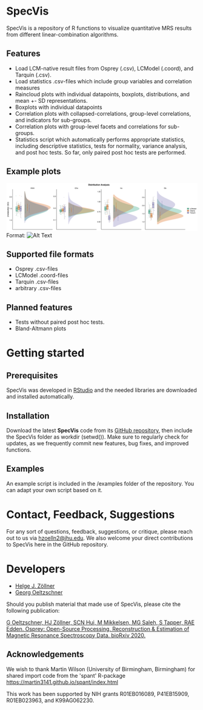 # SpecVis
SpecVis is a repository of R functions to visualize quantitative MRS results from different linear-combination algorithms.

## Features
- Load LCM-native result files from Osprey (.csv), LCModel (.coord), and Tarquin (.csv).
- Load statistics .csv-files which include group variables and correlation measures
- Raincloud plots with individual datapoints, boxplots, distributions, and mean +- SD representations.
- Boxplots with individual datapoints
- Correlation plots with collapsed-correlations, group-level correlations, and indicators for sub-groups.
- Correlation plots with group-level facets and correlations for sub-groups.
- Statistics script which automatically performs appropriate statistics, including descriptive statistics, tests for normality, variance analysis, and post hoc tests. So far, only paired post hoc tests are performed.

## Example plots

![Raincloud](/examples/RaincloudByLCMwithLimits4colums.tif)
Format: ![Alt Text](url)

## Supported file formats
- Osprey .csv-files
- LCModel .coord-files
- Tarquin .csv-files
- arbitrary .csv-files

## Planned features
- Tests without paired post hoc tests.
- Bland-Altmann plots


# Getting started

## Prerequisites

SpecVis was developed in [RStudio](https://rstudio.com/) and
the needed libraries are downloaded and installed automatically.

## Installation

Download the latest **SpecVis** code from its [GitHub
repository](https://github.com/hezoe100/SpecVis), then include the SpecVis folder as
workdir (setwd()). Make sure to regularly check for updates, as we frequently commit new features, bug fixes, and improved
functions.

## Examples

An example script is included in the /examples folder of the repository. You can adapt your own script based on it.

# Contact, Feedback, Suggestions

For any sort of questions, feedback, suggestions, or critique, please reach out to us via hzoelln2@jhu.edu. We also welcome your direct contributions to SpecVis here in the GitHub repository.

# Developers

- [Helge J. Zöllner](mailto:hzoelln2@jhu.edu)
- [Georg Oeltzschner](mailto:goeltzs1@jhu.edu)

Should you publish material that made use of SpecVis, please cite the following publication:

[G Oeltzschner, HJ Zöllner, SCN Hui, M Mikkelsen, MG Saleh, S Tapper, RAE Edden. Osprey: Open-Source Processing, Reconstruction  & Estimation of Magnetic Resonance Spectroscopy Data. bioRxiv 2020.](https://www.biorxiv.org/content/10.1101/2020.02.12.944207v1)

## Acknowledgements

We wish to thank Martin Wilson (University of Birmingham, Birmingham) for shared import code from the 'spant' R-package https://martin3141.github.io/spant/index.html

This work has been supported by NIH grants R01EB016089, P41EB15909, R01EB023963, and K99AG062230.
